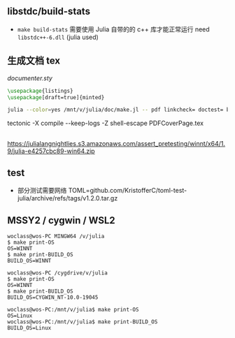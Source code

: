 ## libstdc/build-stats
- `make build-stats` 需要使用 Julia 自带的的 c++ 库才能正常运行
need  `libstdc++-6.dll` (julia used)


## 生成文档 tex

*documenter.sty*
```tex
\usepackage{listings}
\usepackage[draft=true]{minted}
```

```sh
julia --color=yes /mnt/v/julia/doc/make.jl -- pdf linkcheck= doctest= buildroot=/mnt/v/julia texplatform= revise=
```

tectonic -X compile --keep-logs -Z shell-escape  PDFCoverPage.tex 

## 
https://julialangnightlies.s3.amazonaws.com/assert_pretesting/winnt/x64/1.9/julia-e4257cbc89-win64.zip

## test
- 部分测试需要网络 TOML=github.com/KristofferC/toml-test-julia/archive/refs/tags/v1.2.0.tar.gz


## MSSY2 / cygwin / WSL2
```
woclass@wos-PC MINGW64 /v/julia
$ make print-OS
OS=WINNT
$ make print-BUILD_OS
BUILD_OS=WINNT

woclass@wos-PC /cygdrive/v/julia
$ make print-OS
OS=WINNT
$ make print-BUILD_OS
BUILD_OS=CYGWIN_NT-10.0-19045

woclass@wos-PC:/mnt/v/julia$ make print-OS
OS=Linux
woclass@wos-PC:/mnt/v/julia$ make print-BUILD_OS
BUILD_OS=Linux
```
